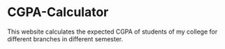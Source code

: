 # CGPA-Calculator
This website calculates the expected CGPA of students of my college for different branches in different semester.
